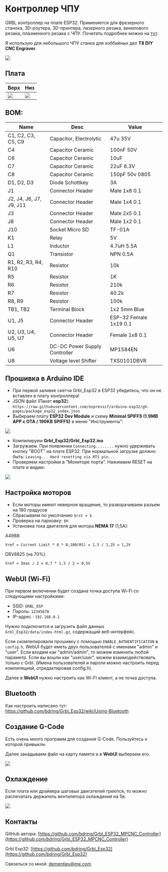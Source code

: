 Контроллер ЧПУ
==============

GRBL контроллер на плате ESP32. Применяется для фрезерного станока, 3D-роутера, 3D-принтера, лазерного резака, винилового резака, плазменного резака с ЧПУ. Почитать подробнее можно на [тут](https://github.com/bdring/Grbl_ESP32_MPCNC_Controller).

Я использую для небольшого ЧПУ станка для хоббийных дел **T8 DIY CNC Engraver**.

![](./img/device.jpg)

## Плата

|   Верх                  | Низ
|-------------------------|-----------------------
| ![](./img/pcb1.jpeg)    | ![](./img/pcb2.jpeg)

## BOM:

|Name|Desc|Value
|---|---|---
|C1, C2, C3, C5, C9|Capacitor, Electrolytic|47u 35V
|C4|Capacitor Ceramic|100nF 50V
|C6|Capacitor Ceramic|10uF
|C7|Capacitor Ceramic|22uF 6.3V
|C8|Capacitor Ceramic|150pF 50v 0805
|D1, D2, D3|Diode Schottkey|3A
|J1|Connector Header|Male 1x8 0.1
|J2, J4, J6, J7, J9, J11|Connector Header|Male 1x4 0.1
|J3|Connector Header|Male 2x5 0.1
|J8|Connector Header|Male 1x2 0.1
|J10|Socket Micro SD|TF-01A
|K1|Relay|5V
|L1|Inductor|4.7uH 5.5A
|Q1|Transistor|NPN 0.5A
|R1, R2, R3, R4, R10|Resistor|10k
|R5|Resistor|1K
|R6|Resistor|210k
|R7|Resistor|40.2k
|R8, R9|Resistor|100k
|TB1, TB2|Terminal Block|1x2 5mm Blue
|U1, J5|Connector Header|ESP-32 Female 1x19 0.1
|U2, U3, U4, U5, U7|Connector Header|Female 1x8 0.1
|U6|DC-DC Power Supply Controller|MP1584EN
|U8|Voltage level Shifter|TXS0101DBVR

## Прошивка в Arduino IDE

- При первой заливке скетча Grbl_Esp32 в ESP32 убедитесь, что он не вставлен в плату контроллера!
- JSON файл (Пакет **esp32**): ```https://raw.githubusercontent.com/espressif/arduino-esp32/gh-pages/package_esp32_index.json```
- Выбираем плату **ESP32 Dev Module** и схему **Minimal SPIFFS (1.9MB APP с OTA / 190KB SPIFFS)** в меню "Инструменты":

![](./img/arduino.jpg)

- Компилируем **Grbl\_Esp32/Grbl\_Esp32.ino**
- Загружаем. При появлении ```Connecting........``` нужно удерживать кнопку "BOOT" на плате ESP32. При нормальной загрузке должно быть: ```Leaving... Hard resetting via RTS pin...```
- Проверяем настройки в "Мониторе порта". Нажимаем RESET на плате и видим:

![](./img/uart.jpg)

## Настройка моторов

- Если моторы имеют неверное вращение, то разворачиваем разъем на 180 градусов
- Сбрасываем по умолчанию ```$rst = $```
- Проверка на парковку: ```$H```
- Установка тока двигателя для мотора **NEMA 17** (1,5A): 

A4988:

```
Vref = Current Limit * 8 * 0,100(RS) = 1,5 / 1,25 = 1,2V
```

DRV8825 (на 70%):

```
Vref = Imax / 2 = 0,7 * 1,5 / 2 = 0,5V
```

## WebUI (Wi-Fi)

При первом включении будет создана точка доступа Wi-Fi со следующими настройками:

- SSID: ```GRBL_ESP```
- Пароль: ```12345678```
- IP-адрес : ```192.168.0.1```

Нужно подключится и загрузить файл данных ```Grbl_Esp32/data/index.html.gz```, содержащий веб-интерфейс.

Если скомпилировали прошивку с помощью ```ENABLE_AUTHENTIFICATION``` в ```config.h```, WebUI будет иметь двух пользователей с именами "admin" и "user". Если входим как "admin/admin", то  можем изменить любой параметр. Если вы вошли как "user/user", можем взаимодействовать только с Grbl. (Имена пользователей и пароли можно настроить перед компиляцией, отредактировав config.h).

Далее в **WebUI** нужно настроить как Wi-Fi клиент, а не точка доступа.

## Bluetooth

Как настроить написано тут: https://github.com/bdring/Grbl_Esp32/wiki/Using-Bluetooth

## Создание G-Code

Есть очень много программ для создания G-Code. Пользуйтесь к которой привыкли.

Далее закадываем файл на карту памяти и в **WebUI** выбераем его.

![](./img/sd.png)

## Охлаждение

Если плата или драйвера шаговых двигателей греются, то можно распечатать держатель вентилятора охлаждения на 5в.

![](./img/fan.png)

## Контакты

GitHub автора: [https://github.com/bdring/Grbl_ESP32_MPCNC_Controller](https://github.com/bdring/Grbl_ESP32_MPCNC_Controller)

Grbl Esp32: [https://github.com/bdring/Grbl_Esp32](https://github.com/bdring/Grbl_Esp32)

Связаться со мной: dementiev@me.com